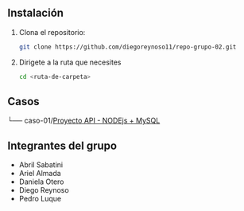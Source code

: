 ## Instalación

1. Clona el repositorio:
   ```bash
   git clone https://github.com/diegoreynoso11/repo-grupo-02.git
   ```
2. Dirigete a la ruta que necesites
   ```bash
   cd <ruta-de-carpeta>
   ```
## Casos  
└── caso-01/[Proyecto API - NODEjs + MySQL](https://github.com/diegoreynoso11/repo-grupo-02/tree/main/caso-01)

## Integrantes del grupo

- Abril Sabatini
- Ariel Almada
- Daniela Otero 
- Diego Reynoso
- Pedro Luque 
